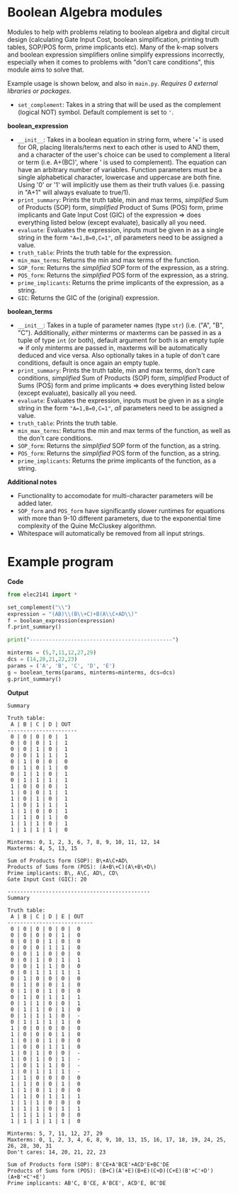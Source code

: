 # Boolean Algebra modules
Modules to help with problems relating to boolean algebra and digital circuit design (calculating Gate Input Cost, boolean simplification, printing truth tables, SOP/POS form, prime implicants etc). Many of the k-map solvers and boolean expression simplifiers online simplify expressions incorrectly, especially when it comes to problems with "don't care conditions", this module aims to solve that. 

Example usage is shown below, and also in `main.py`.
*Requires 0 external libraries or packages*. 


- `set_complement`: Takes in a string that will be used as the complement (logical NOT) symbol. Default complement is set to `'`.

**boolean_expression**
- `__init__`: Takes in a boolean equation in string form, where '+' is used for OR, placing literals/terms next to each other is used to AND them, and a character of the user's choice can be used to complement a literal or term (i.e. A+(BC)', where ' is used to complement). The equation can have an arbitrary number of variables. Function parameters must be a single alphabetical character, lowercase and uppercase are both fine. Using '0' or '1' will implicitly use them as their truth values (i.e. passing in "A+1" will always evaluate to true/1).
- `print_summary`: Prints the truth table, min and max terms, *simplified* Sum of Products (SOP) form, *simplified* Product of Sums (POS) form, prime implicants and Gate Input Cost (GIC) of the expression => does everything listed below (except evaluate), basically all you need. 
- `evaluate`: Evaluates the expression, inputs must be given in as a single string in the form `"A=1,B=0,C=1"`, *all* parameters need to be assigned a value.
- `truth_table`: Prints the truth table for the expression.
- `min_max_terms`: Returns the min and max terms of the function.
- `SOP_form`: Returns the *simplified* SOP form of the expression, as a string. 
- `POS_form`: Returns the *simplified* POS form of the expression, as a string.
- `prime_implicants`: Returns the prime implicants of the expression, as a string.
- `GIC`: Returns the GIC of the (original) expression.



**boolean_terms**
- `__init__`: Takes in a tuple of parameter names (type `str`) (i.e. ("A", "B", "C"). Additionally, *either* minterms or maxterms can be passed in as a tuple of type `int` (or both), default argument for both is an empty tuple => if only minterms are passed in, maxterms will be automatically deduced and vice versa. Also optionally takes in a tuple of don't care conditions, default is once again an empty tuple.
- `print_summary`: Prints the truth table, min and max terms, don't care conditions, *simplified* Sum of Products (SOP) form, *simplified* Product of Sums (POS) form and prime implicants => does everything listed below (except evaluate), basically all you need. 
- `evaluate`: Evaluates the expression, inputs must be given in as a single string in the form `"A=1,B=0,C=1"`, *all* parameters need to be assigned a value.
- `truth_table`: Prints the truth table.
- `min_max_terms`: Returns the min and max terms of the function, as well as the don't care conditions.
- `SOP_form`: Returns the *simplified* SOP form of the function, as a string. 
- `POS_form`: Returns the *simplified* POS form of the function, as a string.
- `prime_implicants`: Returns the prime implicants of the function, as a string.



**Additional notes**
- Functionality to accomodate for multi-character parameters will be added later.
- `SOP_form` and `POS_form` have significantly slower runtimes for equations with more than 9-10 different parameters, due to the exponential time complexity of the Quine McCluskey algorithmn.
- Whitespace will automatically be removed from all input strings.

# Example program

**Code**
```py
from elec2141 import *

set_complement("\\")
expression = "(AB)\\(B\\+C)+B(A\\C+AD\\)"
f = boolean_expression(expression)
f.print_summary()

print("---------------------------------------------")

minterms = (5,7,11,12,27,29)
dcs = (14,20,21,22,23)
params = ('A', 'B', 'C', 'D', 'E')
g = boolean_terms(params, minterms=minterms, dcs=dcs)
g.print_summary()
```

**Output**
```
Summary

Truth table:
 A | B | C | D | OUT
----------------------
 0 | 0 | 0 | 0 |  1
 0 | 0 | 0 | 1 |  1
 0 | 0 | 1 | 0 |  1
 0 | 0 | 1 | 1 |  1
 0 | 1 | 0 | 0 |  0
 0 | 1 | 0 | 1 |  0
 0 | 1 | 1 | 0 |  1
 0 | 1 | 1 | 1 |  1
 1 | 0 | 0 | 0 |  1
 1 | 0 | 0 | 1 |  1
 1 | 0 | 1 | 0 |  1
 1 | 0 | 1 | 1 |  1
 1 | 1 | 0 | 0 |  1
 1 | 1 | 0 | 1 |  0
 1 | 1 | 1 | 0 |  1
 1 | 1 | 1 | 1 |  0

Minterms: 0, 1, 2, 3, 6, 7, 8, 9, 10, 11, 12, 14
Maxterms: 4, 5, 13, 15

Sum of Products form (SOP): B\+A\C+AD\
Products of Sums form (POS): (A+B\+C)(A\+B\+D\)
Prime implicants: B\, A\C, AD\, CD\
Gate Input Cost (GIC): 20
        
---------------------------------------------
Summary

Truth table:
 A | B | C | D | E | OUT
---------------------------
 0 | 0 | 0 | 0 | 0 |  0
 0 | 0 | 0 | 0 | 1 |  0
 0 | 0 | 0 | 1 | 0 |  0
 0 | 0 | 0 | 1 | 1 |  0
 0 | 0 | 1 | 0 | 0 |  0
 0 | 0 | 1 | 0 | 1 |  1
 0 | 0 | 1 | 1 | 0 |  0
 0 | 0 | 1 | 1 | 1 |  1
 0 | 1 | 0 | 0 | 0 |  0
 0 | 1 | 0 | 0 | 1 |  0
 0 | 1 | 0 | 1 | 0 |  0
 0 | 1 | 0 | 1 | 1 |  1
 0 | 1 | 1 | 0 | 0 |  1
 0 | 1 | 1 | 0 | 1 |  0
 0 | 1 | 1 | 1 | 0 |  -
 0 | 1 | 1 | 1 | 1 |  0
 1 | 0 | 0 | 0 | 0 |  0
 1 | 0 | 0 | 0 | 1 |  0
 1 | 0 | 0 | 1 | 0 |  0
 1 | 0 | 0 | 1 | 1 |  0
 1 | 0 | 1 | 0 | 0 |  -
 1 | 0 | 1 | 0 | 1 |  -
 1 | 0 | 1 | 1 | 0 |  -
 1 | 0 | 1 | 1 | 1 |  -
 1 | 1 | 0 | 0 | 0 |  0
 1 | 1 | 0 | 0 | 1 |  0
 1 | 1 | 0 | 1 | 0 |  0
 1 | 1 | 0 | 1 | 1 |  1
 1 | 1 | 1 | 0 | 0 |  0
 1 | 1 | 1 | 0 | 1 |  1
 1 | 1 | 1 | 1 | 0 |  0
 1 | 1 | 1 | 1 | 1 |  0

Minterms: 5, 7, 11, 12, 27, 29
Maxterms: 0, 1, 2, 3, 4, 6, 8, 9, 10, 13, 15, 16, 17, 18, 19, 24, 25, 26, 28, 30, 31
Don't cares: 14, 20, 21, 22, 23

Sum of Products form (SOP): B'CE+A'BCE'+ACD'E+BC'DE
Products of Sums form (POS): (B+C)(A'+E)(B+E)(C+D)(C+E)(B'+C'+D')(A+B'+C'+E')
Prime implicants: AB'C, B'CE, A'BCE', ACD'E, BC'DE

```

